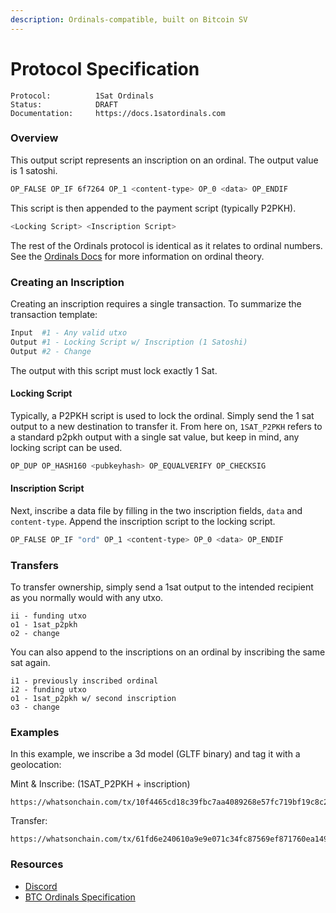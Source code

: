```yaml
---
description: Ordinals-compatible, built on Bitcoin SV
---
```


# Protocol Specification

```
Protocol:          1Sat Ordinals
Status:            DRAFT
Documentation:     https://docs.1satordinals.com
```

### Overview

This output script represents an inscription on an ordinal. The output value is 1 satoshi.

```bash
OP_FALSE OP_IF 6f7264 OP_1 <content-type> OP_0 <data> OP_ENDIF
```

This script is then appended to the payment script (typically P2PKH).

```bash
<Locking Script> <Inscription Script>
```

The rest of the Ordinals protocol is identical as it relates to ordinal numbers. See the [Ordinals Docs](https://docs.ordinals.com/) for more information on ordinal theory.

### Creating an Inscription

Creating an inscription requires a single transaction. To summarize the transaction template:

```bash
Input  #1 - Any valid utxo
Output #1 - Locking Script w/ Inscription (1 Satoshi)
Output #2 - Change
```

The output with this script must lock exactly 1 Sat.

#### Locking Script

Typically, a P2PKH script is used to lock the ordinal. Simply send the 1 sat output to a new destination to transfer it. From here on, `1SAT_P2PKH` refers to a standard p2pkh output with a single sat value, but keep in mind, any locking script can be used.

```bash
OP_DUP OP_HASH160 <pubkeyhash> OP_EQUALVERIFY OP_CHECKSIG
```

#### Inscription Script

Next, inscribe a data file by filling in the two inscription fields, `data` and `content-type`. Append the inscription script to the locking script.

```bash
OP_FALSE OP_IF "ord" OP_1 <content-type> OP_0 <data> OP_ENDIF
```

### Transfers

To transfer ownership, simply send a 1sat output to the intended recipient as you normally would with any utxo.

```
ii - funding utxo
o1 - 1sat_p2pkh
o2 - change
```

You can also append to the inscriptions on an ordinal by inscribing the same sat again.

```
i1 - previously inscribed ordinal
i2 - funding utxo
o1 - 1sat_p2pkh w/ second inscription
o3 - change
```

### Examples

In this example, we inscribe a 3d model (GLTF binary) and tag it with a geolocation:

Mint & Inscribe: (1SAT\_P2PKH + inscription)

```
https://whatsonchain.com/tx/10f4465cd18c39fbc7aa4089268e57fc719bf19c8c24f2e09156f4a89a2809d6
```

Transfer:

```
https://whatsonchain.com/tx/61fd6e240610a9e9e071c34fc87569ef871760ea1492fe1225d668de4d76407e
```

### Resources

* [Discord](https://discord.gg/XUfss6StD8)
* [BTC Ordinals Specification](https://docs.ordinals.com/)
